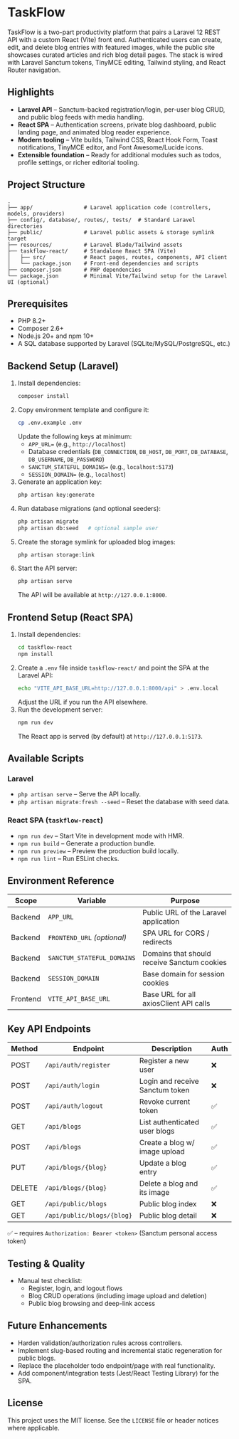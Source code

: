 # TaskFlow

TaskFlow is a two-part productivity platform that pairs a Laravel 12 REST API with a custom React (Vite) front end. Authenticated users can create, edit, and delete blog entries with featured images, while the public site showcases curated articles and rich blog detail pages. The stack is wired with Laravel Sanctum tokens, TinyMCE editing, Tailwind styling, and React Router navigation.

## Highlights
- **Laravel API** – Sanctum-backed registration/login, per-user blog CRUD, and public blog feeds with media handling.
- **React SPA** – Authentication screens, private blog dashboard, public landing page, and animated blog reader experience.
- **Modern tooling** – Vite builds, Tailwind CSS, React Hook Form, Toast notifications, TinyMCE editor, and Font Awesome/Lucide icons.
- **Extensible foundation** – Ready for additional modules such as todos, profile settings, or richer editorial tooling.

## Project Structure

```text
.
├── app/                # Laravel application code (controllers, models, providers)
├── config/, database/, routes/, tests/  # Standard Laravel directories
├── public/             # Laravel public assets & storage symlink target
├── resources/          # Laravel Blade/Tailwind assets
├── taskflow-react/     # Standalone React SPA (Vite)
│   ├── src/            # React pages, routes, components, API client
│   └── package.json    # Front-end dependencies and scripts
├── composer.json       # PHP dependencies
└── package.json        # Minimal Vite/Tailwind setup for the Laravel UI (optional)
```

## Prerequisites
- PHP 8.2+
- Composer 2.6+
- Node.js 20+ and npm 10+
- A SQL database supported by Laravel (SQLite/MySQL/PostgreSQL, etc.)

## Backend Setup (Laravel)
1. Install dependencies:
   ```bash
   composer install
   ```
2. Copy environment template and configure it:
   ```bash
   cp .env.example .env
   ```
   Update the following keys at minimum:
   - `APP_URL=` (e.g., `http://localhost`)
   - Database credentials (`DB_CONNECTION`, `DB_HOST`, `DB_PORT`, `DB_DATABASE`, `DB_USERNAME`, `DB_PASSWORD`)
   - `SANCTUM_STATEFUL_DOMAINS=` (e.g., `localhost:5173`)
   - `SESSION_DOMAIN=` (e.g., `localhost`)
3. Generate an application key:
   ```bash
   php artisan key:generate
   ```
4. Run database migrations (and optional seeders):
   ```bash
   php artisan migrate
   php artisan db:seed   # optional sample user
   ```
5. Create the storage symlink for uploaded blog images:
   ```bash
   php artisan storage:link
   ```
6. Start the API server:
   ```bash
   php artisan serve
   ```
   The API will be available at `http://127.0.0.1:8000`.

## Frontend Setup (React SPA)
1. Install dependencies:
   ```bash
   cd taskflow-react
   npm install
   ```
2. Create a `.env` file inside `taskflow-react/` and point the SPA at the Laravel API:
   ```bash
   echo "VITE_API_BASE_URL=http://127.0.0.1:8000/api" > .env.local
   ```
   Adjust the URL if you run the API elsewhere.
3. Run the development server:
   ```bash
   npm run dev
   ```
   The React app is served (by default) at `http://127.0.0.1:5173`.

## Available Scripts

### Laravel
- `php artisan serve` – Serve the API locally.
- `php artisan migrate:fresh --seed` – Reset the database with seed data.

### React SPA (`taskflow-react`)
- `npm run dev` – Start Vite in development mode with HMR.
- `npm run build` – Generate a production bundle.
- `npm run preview` – Preview the production build locally.
- `npm run lint` – Run ESLint checks.

## Environment Reference

| Scope   | Variable                    | Purpose                                    |
|---------|-----------------------------|---------------------------------------------|
| Backend | `APP_URL`                   | Public URL of the Laravel application       |
| Backend | `FRONTEND_URL` *(optional)* | SPA URL for CORS / redirects                |
| Backend | `SANCTUM_STATEFUL_DOMAINS`  | Domains that should receive Sanctum cookies |
| Backend | `SESSION_DOMAIN`            | Base domain for session cookies             |
| Frontend| `VITE_API_BASE_URL`         | Base URL for all axiosClient API calls      |

## Key API Endpoints

| Method | Endpoint                    | Description                    | Auth |
|--------|-----------------------------|--------------------------------|------|
| POST   | `/api/auth/register`        | Register a new user            | ❌   |
| POST   | `/api/auth/login`           | Login and receive Sanctum token| ❌   |
| POST   | `/api/auth/logout`          | Revoke current token           | ✅   |
| GET    | `/api/blogs`                | List authenticated user blogs  | ✅   |
| POST   | `/api/blogs`                | Create a blog w/ image upload  | ✅   |
| PUT    | `/api/blogs/{blog}`         | Update a blog entry            | ✅   |
| DELETE | `/api/blogs/{blog}`         | Delete a blog and its image    | ✅   |
| GET    | `/api/public/blogs`         | Public blog index              | ❌   |
| GET    | `/api/public/blogs/{blog}`  | Public blog detail             | ❌   |

✅ – requires `Authorization: Bearer <token>` (Sanctum personal access token)

## Testing & Quality
- Manual test checklist:
  - Register, login, and logout flows
  - Blog CRUD operations (including image upload and deletion)
  - Public blog browsing and deep-link access

## Future Enhancements
- Harden validation/authorization rules across controllers.
- Implement slug-based routing and incremental static regeneration for public blogs.
- Replace the placeholder todo endpoint/page with real functionality.
- Add component/integration tests (Jest/React Testing Library) for the SPA.

## License

This project uses the MIT license. See the `LICENSE` file or header notices where applicable.
